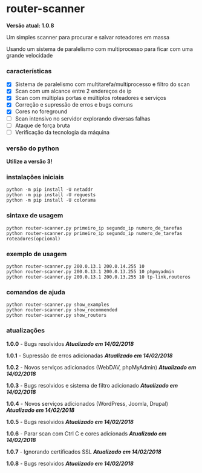 # router-scanner
**Versão atual: 1.0.8**

Um simples scanner para procurar e salvar roteadores em massa

Usando um sistema de paralelismo com multiprocesso para ficar com uma grande velocidade
### características
- [x] Sistema de paralelismo com multitarefa/multiprocesso e filtro do scan
- [x] Scan com um alcance entre 2 endereços de ip
- [x] Scan com múltiplas portas e múltiplos roteadores e serviços
- [x] Correção e supressão de erros e bugs comuns
- [x] Cores no foreground
- [ ] Scan intensivo no servidor explorando diversas falhas
- [ ] Ataque de força bruta
- [ ] Verificação da tecnologia da máquina
### versão do python
**Utilize a versão 3!**
### instalações iniciais
    python -m pip install -U netaddr
    python -m pip install -U requests
    python -m pip install -U colorama
### sintaxe de usagem
    python router-scanner.py primeiro_ip segundo_ip numero_de_tarefas
    python router-scanner.py primeiro_ip segundo_ip numero_de_tarefas roteadores(opcional)
### exemplo de usagem
    python router-scanner.py 200.0.13.1 200.0.14.255 10
    python router-scanner.py 200.0.13.1 200.0.13.255 10 phpmyadmin
    python router-scanner.py 200.0.13.1 200.0.13.255 10 tp-link,routeros
### comandos de ajuda
    python router-scanner.py show_examples
    python router-scanner.py show_recommended
    python router-scanner.py show_routers
### atualizações
**1.0.0** - Bugs resolvidos ***Atualizado em 14/02/2018***

**1.0.1** - Supressão de erros adicionadas ***Atualizado em 14/02/2018***

**1.0.2** - Novos serviços adicionados (WebDAV, phpMyAdmin) ***Atualizado em 14/02/2018***

**1.0.3** - Bugs resolvidos e sistema de filtro adicionado ***Atualizado em 14/02/2018***

**1.0.4** - Novos serviços adicionados (WordPress, Joomla, Drupal) ***Atualizado em 14/02/2018***

**1.0.5** - Bugs resolvidos ***Atualizado em 14/02/2018***

**1.0.6** - Parar scan com Ctrl C e cores adicionads ***Atualizado em 14/02/2018***

**1.0.7** - Ignorando certificados SSL ***Atualizado em 14/02/2018***

**1.0.8** - Bugs resolvidos ***Atualizado em 14/02/2018***
